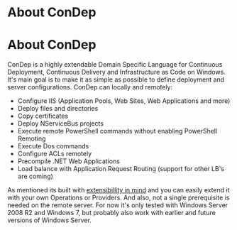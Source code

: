 About ConDep
============

About ConDep
============

ConDep is a highly extendable Domain Specific Language for Continuous Deployment, Continuous Delivery and Infrastructure as Code on Windows. It's main goal is to make it as simple as possible to define deployment and server configurations. ConDep can locally and remotely:
* Configure IIS (Application Pools, Web Sites, Web Applications and more)
* Deploy files and directories
* Copy certificates
* Deploy NServiceBus projects
* Execute remote PowerShell commands without enabling PowerShell Remoting
* Execute Dos commands
* Configure ACLs remotely
* Precompile .NET Web Applications
* Load balance with Application Request Routing (support for other LB's are coming)

As mentioned its built with [extensibillity in mind](https://github.com/torresdal/ConDep/wiki/Code-concepts-for-extending-ConDep) and you can easily extend it with your own Operations or Providers. And also, not a single prerequisite is needed on the remote server. For now it's only tested with Windows Server 2008 R2 and Windows 7, but probably also work with earlier and future versions of Windows Server.